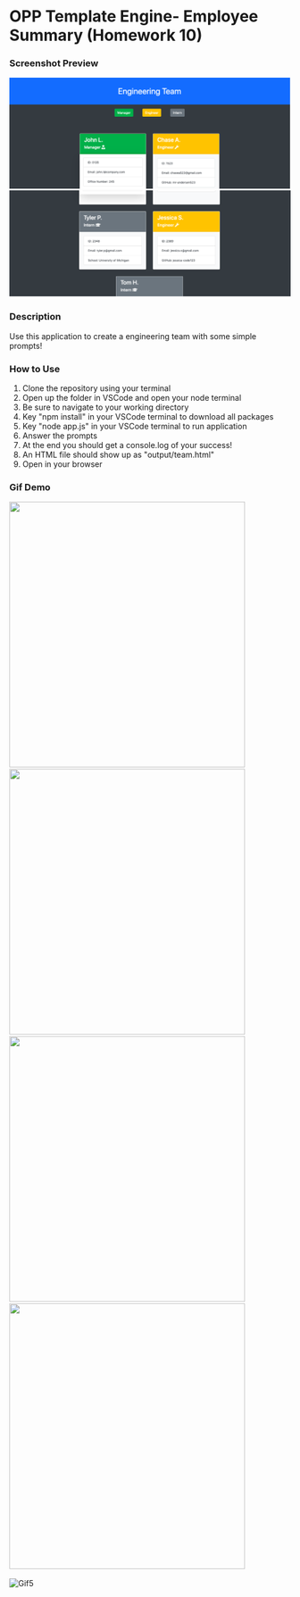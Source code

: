 # OPP Template Engine- Employee Summary (Homework 10)

### Screenshot Preview
![Preview1](preview/engineering-team1.png)
![Preview2](preview/engineering-team2.png)
### Description
Use this application to create a engineering team with some simple prompts! 

### How to Use
1. Clone the repository using your terminal
2. Open up the folder in VSCode and open your node terminal
3. Be sure to navigate to your working directory
4. Key "npm install" in your VSCode terminal to download all packages
5. Key "node app.js" in your VSCode terminal to run application
6. Answer the prompts
7. At the end you should get a console.log of your success!
8. An HTML file should show up as "output/team.html"
9. Open in your browser

### Gif Demo

<img src="preview/hw10gif1.gif"  width="422" height="476">

<img src="preview/hw10gif2.gif"  width="422" height="476">

<img src="preview/hw10gif3.gif"  width="422" height="476">

<img src="preview/hw10gif4.gif"  width="422" height="476">

![Gif5](preview/hw10gif5.gif)




